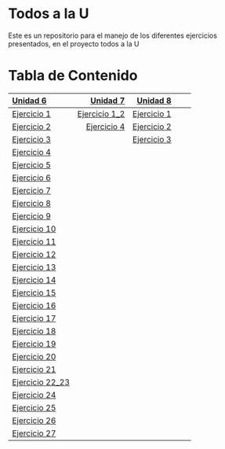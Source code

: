 # Todos a la U

Este es un repositorio para el manejo de los diferentes ejercicios presentados, en el proyecto todos a la U

# Tabla de Contenido

| [Unidad 6](https://github.com/nortigozab/Todos_a_la_U/tree/main/Unidad_6) | [Unidad 7](https://github.com/nortigozab/Todos_a_la_U/tree/main/Unidad_7) | [Unidad 8](https://github.com/nortigozab/Todos_a_la_U/tree/main/Unidad_8)  |     |     |
| :------------------------------------------------------------------------ | ------------------------------------------------------------------------: |  ------------------------------------------------------------------------: | --: | --: |
| [Ejercicio 1](./Unidad_6/Ejercicio_1.js)                                  | [Ejercicio 1_2](./Unidad_7/unidad7_1.drawio.png)                          |  [Ejercicio 1](./Unidad_8/Ejercicio_1)                                     |     |     |
| [Ejercicio 2](./Unidad_6/Ejercicio_2.js)                                  | [Ejercicio 4](./Unidad_7/Unidad_7_4.sql)                                  |  [Ejercicio 2](./Unidad_8/Ejercicio_2)                                     |     |     |
| [Ejercicio 3](./Unidad_6/Ejercicio_3.js)                                  |                                                                           |  [Ejercicio 3](./Unidad_8/Ejercicio_3)                                     |     |     |
| [Ejercicio 4](./Unidad_6/Ejercicio_4.js)                                  |                                                                           |                                                                            |     |     |
| [Ejercicio 5](./Unidad_6/Ejercicio_5.js)                                  |                                                                           |                                                                            |     |     |
| [Ejercicio 6](./Unidad_6/Ejercicio_6.js)                                  |                                                                           |                                                                            |     |     |
| [Ejercicio 7](./Unidad_6/Ejercicio_7.js)                                  |                                                                           |                                                                            |     |     |
| [Ejercicio 8](./Unidad_6/Ejercicio_8.js)                                  |                                                                           |                                                                            |     |     |
| [Ejercicio 9](./Unidad_6/Ejercicio_9.js)                                  |                                                                           |                                                                            |     |     |
| [Ejercicio 10](./Unidad_6/Ejercicio_10.js)                                |                                                                           |                                                                            |     |     |
| [Ejercicio 11](./Unidad_6/Ejercicio_11.js)                                |                                                                           |                                                                            |     |     |
| [Ejercicio 12](./Unidad_6/Ejercicio_12.js)                                |                                                                           |                                                                            |     |     |
| [Ejercicio 13](./Unidad_6/Ejercicio_13.js)                                |                                                                           |                                                                            |     |     |
| [Ejercicio 14](./Unidad_6/Ejercicio_14.js)                                |                                                                           |                                                                            |     |     |
| [Ejercicio 15](./Unidad_6/Ejercicio_15.js)                                |                                                                           |                                                                            |     |     |
| [Ejercicio 16](./Unidad_6/Ejercicio_16.js)                                |                                                                           |                                                                            |     |     |
| [Ejercicio 17](./Unidad_6/Ejercicio_17.js)                                |                                                                           |                                                                            |     |     |
| [Ejercicio 18](./Unidad_6/Ejercicio_18.js)                                |                                                                           |                                                                            |     |     |
| [Ejercicio 19](./Unidad_6/Ejercicio_19)                                   |                                                                           |                                                                            |     |     |
| [Ejercicio 20](./Unidad_6/Ejercicio_20.js)                                |                                                                           |                                                                            |     |     |
| [Ejercicio 21](./Unidad_6/Ejercicio_21)                                   |                                                                           |                                                                            |     |     |
| [Ejercicio 22_23](./Unidad_6/Ejercicio_22_23)                             |                                                                           |                                                                            |     |     |
| [Ejercicio 24](./Unidad_6/Ejercicio_24)                                   |                                                                           |                                                                            |     |     |
| [Ejercicio 25](./Unidad_6/Ejercicio_25)                                   |                                                                           |                                                                            |     |     |
| [Ejercicio 26](./Unidad_6/Ejercicio_26)                                   |                                                                           |                                                                            |     |     |
| [Ejercicio 27](./Unidad_6/Ejercicio_27)                                   |                                                                           |                                                                            |     |     | 